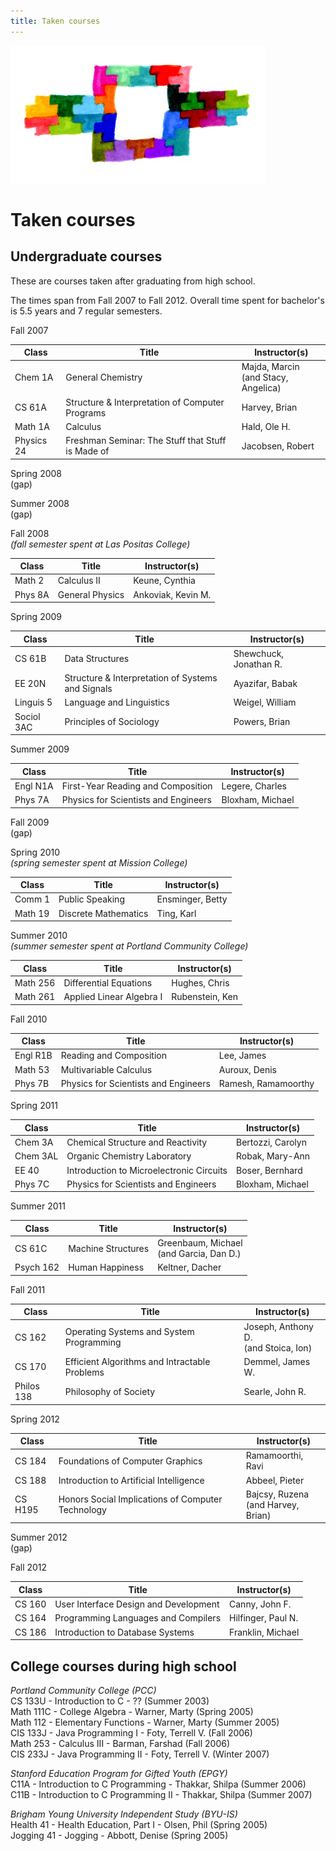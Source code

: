 ```yaml
---
title: Taken courses
---
```


<img title="A porthole" src="shape2 - cropped, resized, and cleaned.png">

# Taken courses

## Undergraduate courses

These are courses taken after graduating from high school.

The times span from Fall 2007 to Fall 2012. Overall time spent for bachelor's is 5.5 years and 7 regular semesters.

Fall 2007

| Class | Title | Instructor(s) |
| ---- | ---- | ---- |
| Chem 1A | General Chemistry | Majda, Marcin <br> (and Stacy, Angelica) |
| CS 61A | Structure & Interpretation of Computer Programs | Harvey, Brian |
| Math 1A | Calculus | Hald, Ole H. |
| Physics 24 | Freshman Seminar: The Stuff that Stuff is Made of | Jacobsen, Robert |

Spring 2008  
(gap)

Summer 2008  
(gap)

Fall 2008  
*(fall semester spent at Las Positas College)*

| Class | Title | Instructor(s) |
| ---- | ---- | ---- |
| Math 2 | Calculus II | Keune, Cynthia |
| Phys 8A | General Physics | Ankoviak, Kevin M. |

Spring 2009

| Class | Title | Instructor(s) |
| ---- | ---- | ---- |
| CS 61B | Data Structures | Shewchuck, Jonathan R. |
| EE 20N | Structure & Interpretation of Systems and Signals | Ayazifar, Babak |
| Linguis 5 | Language and Linguistics | Weigel, William |
|Sociol 3AC | Principles of Sociology | Powers, Brian |

Summer 2009

| Class | Title | Instructor(s) |
| ---- | ---- | ---- |
| Engl N1A | First-Year Reading and Composition | Legere, Charles |
| Phys 7A | Physics for Scientists and Engineers | Bloxham, Michael |

Fall 2009  
(gap)

Spring 2010  
*(spring semester spent at Mission College)*

| Class | Title | Instructor(s) |
| ---- | ---- | ---- |
| Comm 1 | Public Speaking | Ensminger, Betty |
| Math 19 | Discrete Mathematics | Ting, Karl |

Summer 2010  
*(summer semester spent at Portland Community College)*

| Class | Title | Instructor(s) |
| ---- | ---- | ---- |
| Math 256 | Differential Equations | Hughes, Chris |
| Math 261 | Applied Linear Algebra I | Rubenstein, Ken |

Fall 2010

| Class | Title | Instructor(s) |
| ---- | ---- | ---- |
| Engl R1B | Reading and Composition | Lee, James |
| Math 53 | Multivariable Calculus | Auroux, Denis |
| Phys 7B | Physics for Scientists and Engineers | Ramesh, Ramamoorthy |

Spring 2011

| Class | Title | Instructor(s) |
| ---- | ---- | ---- |
| Chem 3A | Chemical Structure and Reactivity | Bertozzi, Carolyn |
| Chem 3AL | Organic Chemistry Laboratory | Robak, Mary-Ann |
| EE 40 | Introduction to Microelectronic Circuits | Boser, Bernhard |
| Phys 7C | Physics for Scientists and Engineers | Bloxham, Michael |

Summer 2011

| Class | Title | Instructor(s) |
| ---- | ---- | ---- |
| CS 61C | Machine Structures | Greenbaum, Michael <br> (and Garcia, Dan D.) |
| Psych 162 | Human Happiness | Keltner, Dacher |

Fall 2011

| Class | Title | Instructor(s) |
| ---- | ---- | ---- |
| CS 162 | Operating Systems and System Programming | Joseph, Anthony D. <br> (and Stoica, Ion) |
| CS 170 | Efficient Algorithms and Intractable Problems | Demmel, James W. |
| Philos 138 | Philosophy of Society | Searle, John R. |

Spring 2012

| Class | Title | Instructor(s) |
| ---- | ---- | ---- |
| CS 184 | Foundations of Computer Graphics | Ramamoorthi, Ravi |
| CS 188 | Introduction to Artificial Intelligence | Abbeel, Pieter |
| CS H195 | Honors Social Implications of Computer Technology | Bajcsy, Ruzena <br> (and Harvey, Brian) |

Summer 2012  
(gap)

Fall 2012

| Class | Title | Instructor(s) |
| ---- | ---- | ---- |
| CS 160 | User Interface Design and Development | Canny, John F. |
| CS 164 | Programming Languages and Compilers | Hilfinger, Paul N. |
| CS 186 | Introduction to Database Systems | Franklin, Michael |

## College courses during high school

*Portland Community College (PCC)*  
CS 133U - Introduction to C - ?? (Summer 2003)  
Math 111C - College Algebra - Warner, Marty (Spring 2005)  
Math 112 - Elementary Functions - Warner, Marty (Summer 2005)  
CIS 133J - Java Programming I - Foty, Terrell V. (Fall 2006)  
Math 253 - Calculus III - Barman, Farshad (Fall 2006)  
CIS 233J - Java Programming II - Foty, Terrell V. (Winter 2007)

*Stanford Education Program for Gifted Youth (EPGY)*  
C11A - Introduction to C Programming - Thakkar, Shilpa (Summer 2006)  
C11B - Introduction to C Programming II - Thakkar, Shilpa (Summer 2007)

*Brigham Young University Independent Study (BYU-IS)*  
Health 41 - Health Education, Part I - Olsen, Phil (Spring 2005)  
Jogging 41 - Jogging - Abbott, Denise (Spring 2005)


